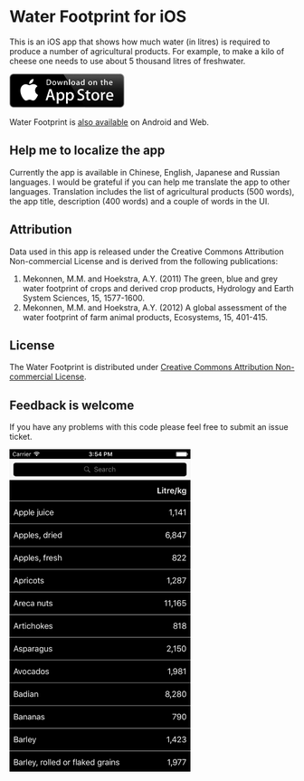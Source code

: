 # Water Footprint for iOS

This is an iOS app that shows how much water (in litres) is required to produce a number of agricultural products. For example, to make a kilo of cheese one needs to use about 5 thousand litres of freshwater.

<a href='https://itunes.apple.com/us/app/water-footprint/id1044041294' title='Download on App Store'><img src='https://raw.githubusercontent.com/evgenyneu/water-footprint-ios/master/Graphics/Readme/appstore_badge.png' height="60" alt='Download Water Footprint on App Store' class='AppStoreBadge'></a>

Water Footprint is [also available](http://evgenii.com/projects/water-footprint-app-ios-android/) on Android and Web.

## Help me to localize the app

Currently the app is available in Chinese, English, Japanese and Russian languages. I would be grateful if you can help me translate the app to other languages. Translation includes the list of agricultural products (500 words), the app title, description (400 words) and a couple of words in the UI.

## Attribution

Data used in this app is released under the Creative Commons Attribution Non-commercial License and is derived from the following publications:

1. Mekonnen, M.M. and Hoekstra, A.Y. (2011) The green, blue and grey water footprint of crops and derived crop products, Hydrology and Earth System Sciences, 15, 1577-1600.
1. Mekonnen, M.M. and Hoekstra, A.Y. (2012) A global assessment of the water footprint of farm animal products, Ecosystems, 15, 401-415.

## License

The Water Footprint is distributed under [Creative Commons Attribution Non-commercial License](/LICENSE).

## Feedback is welcome

If you have any problems with this code please feel free to submit an issue ticket.

<img src="https://raw.githubusercontent.com/evgenyneu/water-footprint-ios/master/Graphics/Readme/water_footprint_ios_english.png" alt="Water Footprint for iOS" width="320">
